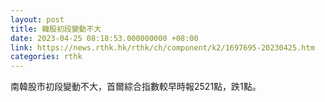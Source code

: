 ```yaml
---
layout: post
title: 韓股初段變動不大
date: 2023-04-25 08:18:53.000000000 +08:00
link: https://news.rthk.hk/rthk/ch/component/k2/1697695-20230425.htm
categories: rthk
---
```


南韓股市初段變動不大，首爾綜合指數較早時報2521點，跌1點。
